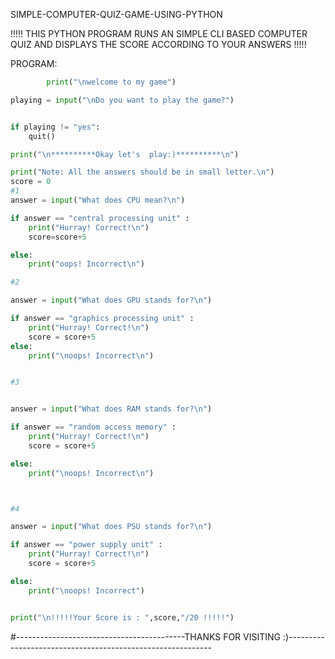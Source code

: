 SIMPLE-COMPUTER-QUIZ-GAME-USING-PYTHON





!!!!! THIS PYTHON PROGRAM RUNS AN SIMPLE  CLI BASED COMPUTER QUIZ AND DISPLAYS THE SCORE ACCORDING TO YOUR ANSWERS !!!!! 




PROGRAM:
```PYTHON
        print("\nwelcome to my game")

playing = input("\nDo you want to play the game?")


if playing != "yes":
    quit()

print("\n**********Okay let's  play:)**********\n")

print("Note: All the answers should be in small letter.\n")
score = 0
#1
answer = input("What does CPU mean?\n")

if answer == "central processing unit" :
    print("Hurray! Correct!\n")
    score=score+5

else:
    print("oops! Incorrect\n")

#2

answer = input("What does GPU stands for?\n")

if answer == "graphics processing unit" :
    print("Hurray! Correct!\n")
    score = score+5
else:
    print("\noops! Incorrect\n")


#3


answer = input("What does RAM stands for?\n")

if answer == "random access memory" :
    print("Hurray! Correct!\n")
    score = score+5

else:
    print("\noops! Incorrect\n")



#4

answer = input("What does PSU stands for?\n")

if answer == "power supply unit" :
    print("Hurray! Correct!\n")
    score = score+5

else:
    print("\noops! Incorrect")


print("\n!!!!!Your Score is : ",score,"/20 !!!!!")

```








#------------------------------------------THANKS FOR VISITING :)-----------------------------------------------------------




